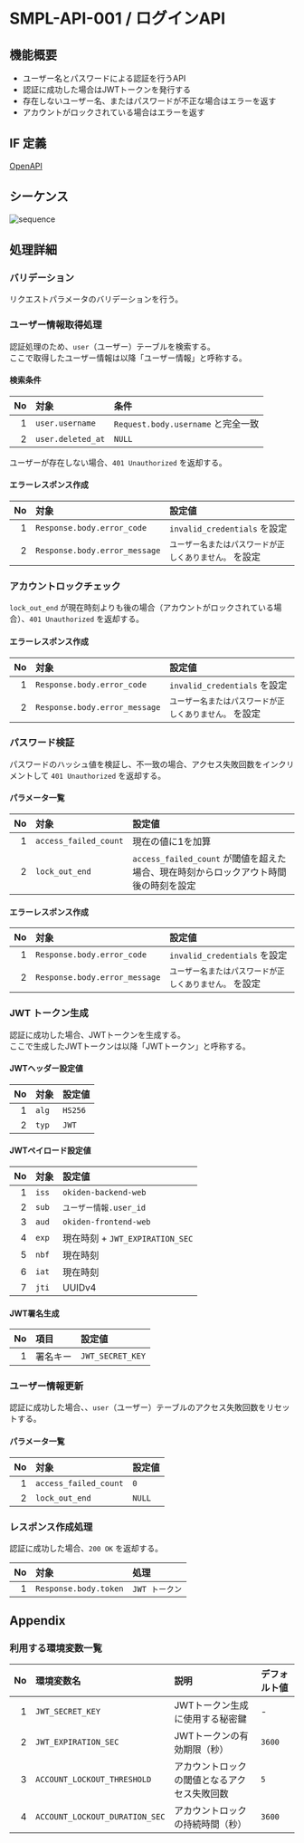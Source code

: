 # SMPL-API-001 / ログインAPI

## 機能概要

- ユーザー名とパスワードによる認証を行うAPI
- 認証に成功した場合はJWTトークンを発行する
- 存在しないユーザー名、またはパスワードが不正な場合はエラーを返す
- アカウントがロックされている場合はエラーを返す

## IF 定義

[OpenAPI](https://yui-semba-sample-docs.netlify.app/02_backend/interface/open-api/output/sample-oas.html)

## シーケンス

![sequence](../../../diagrams/plantuml/output/02_backend/api/features/SMPL-API-001.svg)

## 処理詳細

### バリデーション

リクエストパラメータのバリデーションを行う。

### ユーザー情報取得処理

認証処理のため、`user`（ユーザー）テーブルを検索する。  
ここで取得したユーザー情報は以降「ユーザー情報」と呼称する。

#### 検索条件

| No | 対象                | 条件                            |
|---:|:------------------|:------------------------------|
|  1 | `user.username`   | `Request.body.username` と完全一致 |
|  2 | `user.deleted_at` | `NULL`                        |

ユーザーが存在しない場合、`401 Unauthorized` を返却する。

#### エラーレスポンス作成

| No | 対象                            | 設定値                           |
|---:|:------------------------------|:------------------------------|
|  1 | `Response.body.error_code`    | `invalid_credentials` を設定     |
|  2 | `Response.body.error_message` | `ユーザー名またはパスワードが正しくありません。` を設定 |

### アカウントロックチェック

`lock_out_end` が現在時刻よりも後の場合（アカウントがロックされている場合）、`401 Unauthorized` を返却する。

#### エラーレスポンス作成

| No | 対象                            | 設定値                           |
|---:|:------------------------------|:------------------------------|
|  1 | `Response.body.error_code`    | `invalid_credentials` を設定     |
|  2 | `Response.body.error_message` | `ユーザー名またはパスワードが正しくありません。` を設定 |

### パスワード検証

パスワードのハッシュ値を検証し、不一致の場合、アクセス失敗回数をインクリメントして `401 Unauthorized` を返却する。

#### パラメータ一覧

| No | 対象                    | 設定値                                                   |
|---:|:----------------------|:------------------------------------------------------|
|  1 | `access_failed_count` | 現在の値に1を加算                                             |
|  2 | `lock_out_end`        | `access_failed_count` が閾値を超えた場合、現在時刻からロックアウト時間後の時刻を設定 |

#### エラーレスポンス作成

| No | 対象                            | 設定値                           |
|---:|:------------------------------|:------------------------------|
|  1 | `Response.body.error_code`    | `invalid_credentials` を設定     |
|  2 | `Response.body.error_message` | `ユーザー名またはパスワードが正しくありません。` を設定 |

### JWT トークン生成

認証に成功した場合、JWTトークンを生成する。  
ここで生成したJWTトークンは以降「JWTトークン」と呼称する。

#### JWTヘッダー設定値

| No | 対象    | 設定値     |
|---:|:------|:--------|
|  1 | `alg` | `HS256` |
|  2 | `typ` | `JWT`   |

#### JWTペイロード設定値

| No | 対象    | 設定値                         |
|---:|:------|:----------------------------|
|  1 | `iss` | `okiden-backend-web`        |
|  2 | `sub` | `ユーザー情報.user_id`            |
|  3 | `aud` | `okiden-frontend-web`       |
|  4 | `exp` | 現在時刻 + `JWT_EXPIRATION_SEC` |
|  5 | `nbf` | 現在時刻                        |
|  6 | `iat` | 現在時刻                        |
|  7 | `jti` | UUIDv4                      |

#### JWT署名生成

| No | 項目   | 設定値              |
|---:|:-----|:-----------------|
|  1 | 署名キー | `JWT_SECRET_KEY` |

### ユーザー情報更新

認証に成功した場合、、`user`（ユーザー）テーブルのアクセス失敗回数をリセットする。

#### パラメータ一覧

| No | 対象                    | 設定値    |
|---:|:----------------------|:-------|
|  1 | `access_failed_count` | `0`    |
|  2 | `lock_out_end`        | `NULL` |

### レスポンス作成処理

認証に成功した場合、`200 OK` を返却する。

| No | 対象                    | 処理         |
|---:|:----------------------|:-----------|
|  1 | `Response.body.token` | `JWT トークン` |

## Appendix

### 利用する環境変数一覧

| No | 環境変数名                          | 説明                     | デフォルト値 |
|---:|:-------------------------------|:-----------------------|:-------|
|  1 | `JWT_SECRET_KEY`               | JWTトークン生成に使用する秘密鍵      | -      |
|  2 | `JWT_EXPIRATION_SEC`           | JWTトークンの有効期限（秒）        | `3600` |
|  3 | `ACCOUNT_LOCKOUT_THRESHOLD`    | アカウントロックの閾値となるアクセス失敗回数 | `5`    |
|  4 | `ACCOUNT_LOCKOUT_DURATION_SEC` | アカウントロックの持続時間（秒）       | `3600` |
